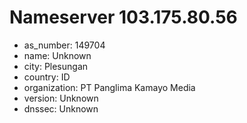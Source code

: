 # Nameserver 103.175.80.56

* as_number: 149704
* name: Unknown
* city: Plesungan
* country: ID
* organization: PT Panglima Kamayo Media
* version: Unknown
* dnssec: Unknown
